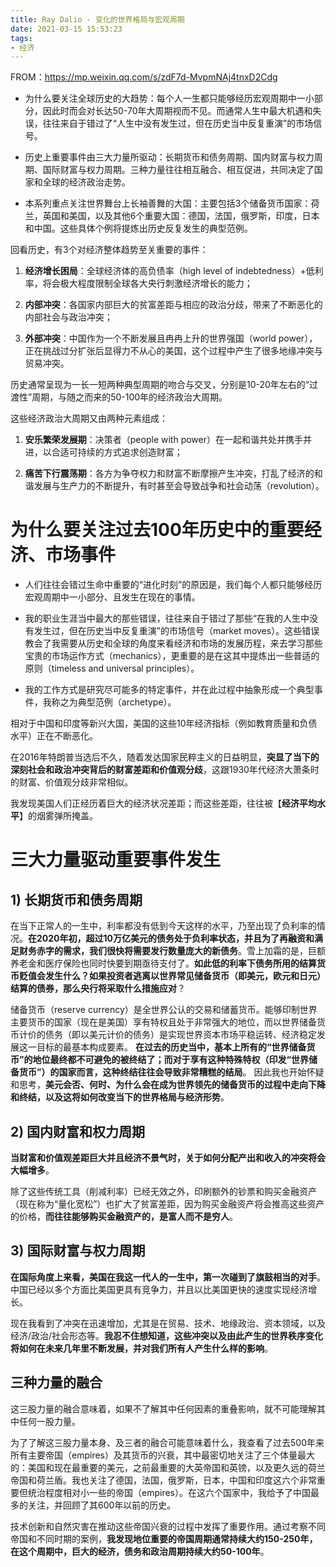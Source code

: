 ```yaml
---
title: Ray Dalio - 变化的世界格局与宏观周期
date: 2021-03-15 15:53:23
tags:
- 经济
---
```

FROM：https://mp.weixin.qq.com/s/zdF7d-MvpmNAj4tnxD2Cdg


- 为什么要关注全球历史的大趋势：每个人一生都只能够经历宏观周期中一小部分，因此时而会对长达50-70年大周期视而不见。而通常人生中最大机遇和失误，往往来自于错过了“人生中没有发生过，但在历史当中反复重演”的市场信号。

- 历史上重要事件由三大力量所驱动：长期货币和债务周期、国内财富与权力周期、国际财富与权力周期。三种力量往往相互融合、相互促进，共同决定了国家和全球的经济政治走势。

- 本系列重点关注世界舞台上长袖善舞的大国：主要包括3个储备货币国家：荷兰，英国和美国，以及其他6个重要大国：德国，法国，俄罗斯，印度，日本和中国。这些具体个例将提炼出历史反复发生的典型范例。


回看历史，有3个对经济整体趋势至关重要的事件：

1. **经济增长困局**：全球经济体的高负债率（high level of indebtedness）+低利率，将会极大程度限制全球各大央行刺激经济增长的能力；

2. **内部冲突**：各国家内部巨大的贫富差距与相应的政治分歧，带来了不断恶化的内部社会与政治冲突；

3. **外部冲突**：中国作为一个不断发展且冉冉上升的世界强国（world power），正在挑战过分扩张后显得力不从心的美国，这个过程中产生了很多地缘冲突与贸易冲突。 

历史通常呈现为一长一短两种典型周期的吻合与交叉，分别是10-20年左右的“过渡性”周期，与随之而来的50-100年的经济政治大周期。

这些经济政治大周期又由两种元素组成： 

1. **安乐繁荣发展期**：决策者（people with power）在一起和谐共处并携手并进，以合适可持续的方式追求创造财富；

2. **痛苦下行震荡期**：各方为争夺权力和财富不断摩擦产生冲突，打乱了经济的和谐发展与生产力的不断提升，有时甚至会导致战争和社会动荡（revolution）。

# 为什么要关注过去100年历史中的重要经济、市场事件

- 人们往往会错过生命中重要的“进化时刻”的原因是，我们每个人都只能够经历宏观周期中一小部分、且发生在现在的事情。

- 我的职业生涯当中最大的那些错误，往往来自于错过了那些“在我的人生中没有发生过，但在历史当中反复重演”的市场信号（market moves）。这些错误教会了我需要从历史和全球的角度来看经济和市场的发展历程，来去学习那些宝贵的市场运作方式（mechanics），更重要的是在这其中提炼出一些普适的原则（timeless and universal principles）。

- 我的工作方式是研究尽可能多的特定事件，并在此过程中抽象形成一个典型事件，我称之为典型范例（archetype）。

相对于中国和印度等新兴大国，美国的这些10年经济指标（例如教育质量和负债水平）正在不断恶化。

在2016年特朗普当选后不久，随着发达国家民粹主义的日益明显，**突显了当下的深刻社会和政治冲突背后的财富差距和价值观分歧**，这跟1930年代经济大萧条时的财富、价值观分歧非常相似。

我发现美国人们正经历着巨大的经济状况差距；而这些差距，往往被【**经济平均水平**】的烟雾弹所掩盖。

# 三大力量驱动重要事件发生

## 1) 长期货币和债务周期

在当下正常人的一生中，利率都没有低到今天这样的水平，乃至出现了负利率的情况。**在2020年初，超过10万亿美元的债务处于负利率状态，并且为了再融资和满足财务赤字的需求，我们很快将需要发行数量庞大的新债务**。雪上加霜的是，巨额养老金和医疗保险也同时快要到期亟待支付了。**如此低的利率下债务所用的结算货币贬值会发生什么？如果投资者逃离以世界常见储备货币（即美元，欧元和日元）结算的债券，那么央行将采取什么措施应对**？

储备货币（reserve currency）是全世界公认的交易和储蓄货币。能够印制世界主要货币的国家（现在是美国）享有特权且处于非常强大的地位，而以世界储备货币计价的债务（即以美元计价的债务）是实现世界资本市场平稳运转、经济稳定发展这一目标的最基本构成要素。 **在过去的历史当中，基本上所有的“世界储备货币”的地位最终都不可避免的被终结了；而对于享有这种特殊特权（印发“世界储备货币”）的国家而言，这种终结往往会导致非常糟糕的结局**。 因此我也开始怀疑和思考，**美元会否、何时、为什么会在成为世界领先的储备货币的过程中走向下降和终结，以及这将如何改变当下的世界格局与经济形势**。

## 2) 国内财富和权力周期

**当财富和价值观差距巨大并且经济不景气时，关于如何分配产出和收入的冲突将会大幅增多**。

除了这些传统工具（削减利率）已经无效之外，印刷额外的钞票和购买金融资产（现在称为“量化宽松”）也扩大了贫富差距，因为购买金融资产将会推高这些资产的价格，**而往往能够购买金融资产的，是富人而不是穷人**。

## 3) 国际财富与权力周期

**在国际角度上来看，美国在我这一代人的一生中，第一次碰到了旗鼓相当的对手**。 中国已经以多个方面比美国更具有竞争力，并且以比美国更快的速度实现经济增长。

现在我看到了冲突在迅速增加，尤其是在贸易、技术、地缘政治、资本领域，以及经济/政治/社会形态等。**我忍不住想知道，这些冲突以及由此产生的世界秩序变化将如何在未来几年里不断发展，并对我们所有人产生什么样的影响**。

## 三种力量的融合

这三股力量的融合意味着，如果不了解其中任何因素的重叠影响，就不可能理解其中任何一股力量。

为了了解这三股力量本身、及三者的融合可能意味着什么，我查看了过去500年来所有主要帝国（empires）及其货币的兴衰，其中最密切地关注了三个体量最大的：美国和现在最重要的美元，之前最重要的大英帝国和英镑，以及更久远的荷兰帝国和荷兰盾。我也关注了德国，法国，俄罗斯，日本，中国和印度这六个非常重要但统治程度相对小一些的帝国（empires）。在这六个国家中，我给予了中国最多的关注，并回顾了其600年以前的历史。

技术创新和自然灾害在推动这些帝国兴衰的过程中发挥了重要作用。通过考察不同帝国和不同时期的案例，**我发现地位重要的帝国周期通常持续大约150-250年，在这个周期中，巨大的经济，债务和政治周期持续大约50-100年**。
